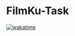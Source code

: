 # FilmKu-Task
[![wakatime](https://wakatime.com/badge/user/4bf93fac-283e-45e1-a697-44e3265aacad/project/f45cf9b0-8f83-490b-be99-993cbf0b94a4.svg)](https://wakatime.com/badge/user/4bf93fac-283e-45e1-a697-44e3265aacad/project/f45cf9b0-8f83-490b-be99-993cbf0b94a4)
